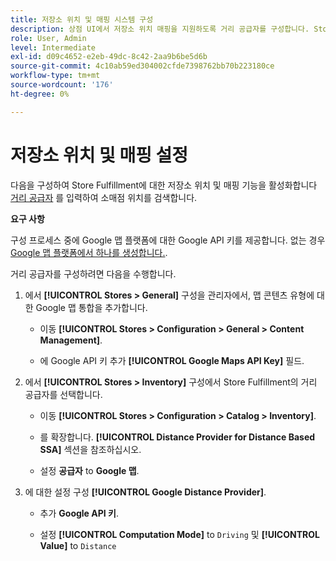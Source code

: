 ```yaml
---
title: 저장소 위치 및 매핑 시스템 구성
description: 상점 UI에서 저장소 위치 매핑을 지원하도록 거리 공급자를 구성합니다. Store Fulfillment 솔루션에서는 소매점 검색 및 종단간 이행 워크플로우에 대한 기타 매핑 및 스케줄링 기능을 사용하기 위해 거리 공급자가 필요합니다.
role: User, Admin
level: Intermediate
exl-id: d09c4652-e2eb-49dc-8c42-2aa9b6be5d6b
source-git-commit: 4c10ab59ed304002cfde7398762bb70b223180ce
workflow-type: tm+mt
source-wordcount: '176'
ht-degree: 0%

---
```


# 저장소 위치 및 매핑 설정

다음을 구성하여 Store Fulfillment에 대한 저장소 위치 및 매핑 기능을 활성화합니다 [거리 공급자](https://docs.magento.com/user-guide/catalog/inventory-configure-distance-priority.html) 를 입력하여 소매점 위치를 검색합니다.

**요구 사항**

구성 프로세스 중에 Google 맵 플랫폼에 대한 Google API 키를 제공합니다. 없는 경우 [Google 맵 플랫폼에서 하나를 생성합니다.](https://docs.magento.com/user-guide/catalog/inventory-configure-distance-priority.html#configure-google-maps).

거리 공급자를 구성하려면 다음을 수행합니다.

1. 에서 **[!UICONTROL Stores > General]** 구성을 관리자에서, 맵 콘텐츠 유형에 대한 Google 맵 통합을 추가합니다.

   - 이동 **[!UICONTROL Stores > Configuration  > General > Content Management]**.

   - 에 Google API 키 추가 **[!UICONTROL Google Maps API Key]** 필드.

1. 에서 **[!UICONTROL Stores > Inventory]** 구성에서 Store Fulfillment의 거리 공급자를 선택합니다.

   - 이동 **[!UICONTROL Stores > Configuration > Catalog > Inventory]**.

   - 를 확장합니다. **[!UICONTROL Distance Provider for Distance Based SSA]** 섹션을 참조하십시오.

   - 설정 **공급자** to **Google 맵**.

1. 에 대한 설정 구성 **[!UICONTROL Google Distance Provider]**.

   - 추가 **Google API 키**.

   - 설정 **[!UICONTROL Computation Mode]** to `Driving` 및 **[!UICONTROL Value]** to `Distance`
